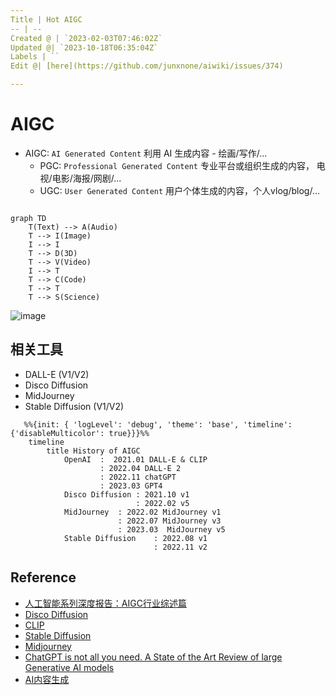 ```yaml
---
Title | Hot AIGC
-- | --
Created @ | `2023-02-03T07:46:02Z`
Updated @| `2023-10-18T06:35:04Z`
Labels | ``
Edit @| [here](https://github.com/junxnone/aiwiki/issues/374)

---
```

# AIGC

- AIGC: `AI Generated Content` 利用 AI 生成内容 - 绘画/写作/...
  - PGC: `Professional Generated Content` 专业平台或组织生成的内容， 电视/电影/海报/网剧/...
  - UGC: `User Generated Content` 用户个体生成的内容，个人vlog/blog/...


```mermaid

graph TD
    T(Text) --> A(Audio)
    T --> I(Image)
    I --> I
    T --> D(3D)
    T --> V(Video)
    I --> T
    T --> C(Code)
    T --> T
    T --> S(Science)
```


![image](https://github.com/junxnone/aiwiki/assets/2216970/287b4202-710c-461d-9b86-becb473c6e6e)


## 相关工具

- DALL-E (V1/V2)
- Disco Diffusion
- MidJourney
- Stable Diffusion (V1/V2)


```mermaid
   %%{init: { 'logLevel': 'debug', 'theme': 'base', 'timeline': {'disableMulticolor': true}}}%%
    timeline
        title History of AIGC
            OpenAI  :  2021.01 DALL-E & CLIP 
                    : 2022.04 DALL-E 2
                    : 2022.11 chatGPT
                    : 2023.03 GPT4
            Disco Diffusion : 2021.10 v1 
                            : 2022.02 v5
            MidJourney  : 2022.02 MidJourney v1 
                        : 2022.07 MidJourney v3
                        : 2023.03  MidJourney v5
            Stable Diffusion    : 2022.08 v1 
                                : 2022.11 v2      
```

## Reference
- [人工智能系列深度报告：AIGC行业综述篇](https://github.com/junxnone/aiwiki/files/11518064/AIGC.pdf)
- [Disco Diffusion](https://github.com/alembics/disco-diffusion)
- [CLIP](https://github.com/openai/CLIP)
- [Stable Diffusion](https://github.com/Stability-AI/stablediffusion)
- [Midjourney](https://www.midjourney.com/home/)
- [ChatGPT is not all you need. A State of the Art Review of large Generative AI models](https://arxiv.org/pdf/2301.04655.pdf)
- [AI内容生成](https://www.zhangzhenhu.com/aigc/index.html)

